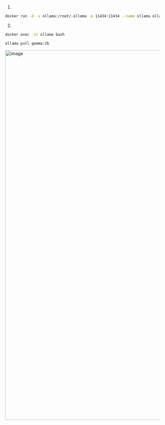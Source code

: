 
1) 
```bash
docker run -d -v ollama:/root/.ollama -p 11434:11434 --name ollama ollama/ollama
```

2) 
```bash
docker exec -it ollama bash
```

```bash
ollama pull gemma:2b
```

<img width="1202" alt="image" src="https://github.com/andreitsev/llm_zoomcamp/assets/122976308/0e86a634-6baf-4974-a141-8e7290a97b42">

